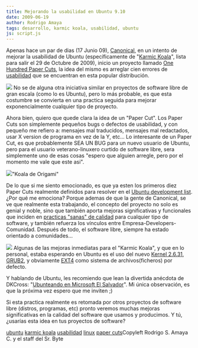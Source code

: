 ```yaml
---
title: Mejorando la usabilidad en Ubuntu 9.10
date: 2009-06-19
author: Rodrigo Amaya
tags: desarrollo, karmic koala, usabilidad, ubuntu
js: script.js
---
```


Apenas hace un par de dias (17 Junio 09), [Canonical](http://es.wikipedia.org/wiki/Canonical_Ltd.), en un intento de
      mejorar la usabilidad de Ubuntu (específicamente de "[Karmic Koala](http://fridge.ubuntu.com/node/1831)", lista para salir el 29
      de Octubre de 2009), inicio un proyecto llamado [One Hundred Paper Cuts](https://edge.launchpad.net/hundredpapercuts), la
      idea del mismo es arreglar cien errores de
      [usabilidad](http://www.srbyte.com/2009/03/pruebas-de-uso-usability-test.html)
      que se encuentran en esta popular distribución.

[![](http://2.bp.blogspot.com/_ayvorITawE4/SjwbXovRU-I/AAAAAAAACC4/kxy6xVaryCA/s320/onehundredpaprcuts.jpg)](http://2.bp.blogspot.com/_ayvorITawE4/SjwbXovRU-I/AAAAAAAACC4/kxy6xVaryCA/s1600-h/onehundredpaprcuts.jpg)
No se
      de alguna otra iniciativa similar en proyectos de software libre de gran escala (como lo es
      Ubuntu), pero lo más probable, es que esta costumbre se
      convierta en una practica seguida para mejorar exponencialmente cualquier tipo de
      proyecto.

Ahora bien, quiero que quede clara la idea de un
      "Paper Cut". Los Paper Cuts son
      simplemente pequeños bugs o defectos de usabilidad, y con pequeño me refiero a: mensajes mal
      traducidos, mensajes mal redactados, usar X version de programa en vez de la Y, etc...
Lo interesante de un Paper Cut, es que probablemente SEA UN BUG para un nuevo usuario de
      Ubuntu, pero para el usuario veterano-linuxero curtido de software libre, sera simplemente uno
      de esas cosas "espero que alguien arregle, pero por el momento me vale que este asi".

[![](http://4.bp.blogspot.com/_ayvorITawE4/Sjwdltt_3hI/AAAAAAAACDI/9SOnaA12I40/s320/Koala_Bear.jpg)](http://4.bp.blogspot.com/_ayvorITawE4/Sjwdltt_3hI/AAAAAAAACDI/9SOnaA12I40/s1600-h/Koala_Bear.jpg)"Koala de
      Origami"

De lo que si me siento emocionado,
      es que ya esten los primeros diez Paper Cuts realmente definidos para resolver en el [Ubuntu development list](https://lists.ubuntu.com/archives/ubuntu-devel/2009-June/028354.html).
¿Por qué me emociona? Porque ademas de que la gente de
      Canonical, se ve que realmente esta
      trabajando, el concepto del proyecto no solo es genial y noble, sino que también
      aporta mejoras significativas y funcionales que inciden en [practicas "sanas" de calidad](http://www.srbyte.com/2009/05/comentario-sobre-qa.html) para cualquier tipo de software, y también refuerza los vínculos entre
      Empresa-Developers-Comunidad.
Después de todo, el software libre, siempre ha estado
      orientado a comunidades...

[![](http://2.bp.blogspot.com/_ayvorITawE4/Sjwb7eoCG7I/AAAAAAAACDA/9J0KPJgh8u8/s320/ubuntu-linux-community.jpg)](http://2.bp.blogspot.com/_ayvorITawE4/Sjwb7eoCG7I/AAAAAAAACDA/9J0KPJgh8u8/s1600-h/ubuntu-linux-community.jpg)
Algunas
      de las mejoras inmediatas para el "Karmic Koala", y que en lo personal, estaba esperando en
      Ubuntu es el uso del nuevo [Kernel 2.6.31](http://www.kernel.org/),
      [GRUB2](http://www.gnu.org/software/grub/grub-2.en.html), y obviamente
      [EXT4](http://es.wikipedia.org/wiki/Ext4) como sistema de
      archivos(ficheros) por defecto.

Y hablando de Ubuntu, les recomiendo que lean la divertida anécdota de DKCross:
      "[Ubunteando en Microsoft El Salvador](http://decacross.org/blog/wp-trackback.php?p=344)". Mi única observación, es que la
      próxima vez espero que me inviten ;)

Si esta practica
      realmente es retomada por otros proyectos de software libre (distros, programas, etc) pronto
      veremos muchas mejoras significativas en la calidad del software que usamos y
      producimos.
Y tú, ¿usarías esta idea en tus proyectos de software?

[ubuntu](http://www.blogalaxia.com/tags/ubuntu) [karmic koala](http://www.blogalaxia.com/tags/karmic+koala) [usabilidad](http://www.blogalaxia.com/tags/usabilidad) [linux](http://www.blogalaxia.com/tags/linux) [paper cuts](http://www.blogalaxia.com/tags/paper+cuts)Copyleft Rodrigo S.
      Amaya C. y el staff del Sr. Byte